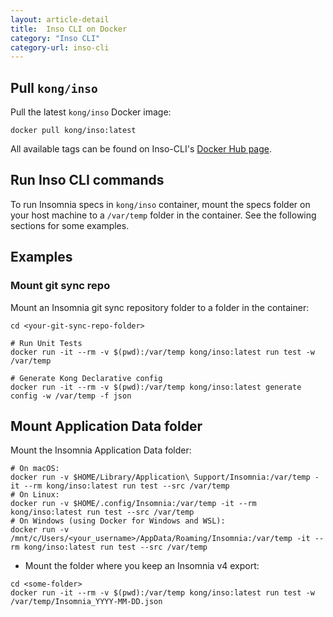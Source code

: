 ```yaml
---
layout: article-detail
title:  Inso CLI on Docker
category: "Inso CLI"
category-url: inso-cli
---
```


## Pull `kong/inso`

Pull the latest `kong/inso` Docker image:

```shell
docker pull kong/inso:latest
```

All available tags can be found on Inso-CLI's [Docker Hub page](https://hub.docker.com/r/kong/inso/tags).

## Run Inso CLI commands

To run Insomnia specs in `kong/inso` container, mount the specs folder on your host machine to a `/var/temp` folder in the container. See the following sections for some examples.

## Examples

### Mount git sync repo

Mount an Insomnia git sync repository folder to a folder in the container:

```shell
cd <your-git-sync-repo-folder>

# Run Unit Tests
docker run -it --rm -v $(pwd):/var/temp kong/inso:latest run test -w /var/temp

# Generate Kong Declarative config
docker run -it --rm -v $(pwd):/var/temp kong/inso:latest generate config -w /var/temp -f json
```

## Mount Application Data folder 

Mount the Insomnia Application Data folder:

```shell
# On macOS:
docker run -v $HOME/Library/Application\ Support/Insomnia:/var/temp -it --rm kong/inso:latest run test --src /var/temp
# On Linux:
docker run -v $HOME/.config/Insomnia:/var/temp -it --rm kong/inso:latest run test --src /var/temp
# On Windows (using Docker for Windows and WSL):
docker run -v /mnt/c/Users/<your_username>/AppData/Roaming/Insomnia:/var/temp -it --rm kong/inso:latest run test --src /var/temp
```

- Mount the folder where you keep an Insomnia v4 export:

```shell
cd <some-folder>
docker run -it --rm -v $(pwd):/var/temp kong/inso:latest run test -w /var/temp/Insomnia_YYYY-MM-DD.json
```
